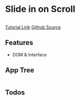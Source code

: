 # Slide in on Scroll

<img src="" />

[Tutorial Link](https://courses.wesbos.com/account/access/5f602c40f8289514d0f9b6fc/view/194129405)
[Github Source](https://github.com/wesbos/JavaScript30/tree/master/13%20-%20Slide%20in%20on%20Scroll)

## Features

- DOM & Interface

## App Tree

```bash

```

## Todos